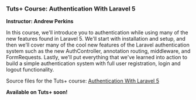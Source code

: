 ### Tuts+ Course: Authentication With Laravel 5
**Instructor: Andrew Perkins**

In this course, we'll introduce you to authentication while using many of the new features found in Laravel 5. We'll start with installation and setup, and then we'll cover many of the cool new features of the Laravel authentication system such as the new AuthController, annotation routing, middleware, and FormRequests. Lastly, we'll put everything that we've learned into action to build a simple authentication system with full user registration, login and logout functionality. 

Source files for the Tuts+ course: [Authentication With Laravel 5](https://courses.tutsplus.com/courses/)

**Available on Tuts+ soon!**
